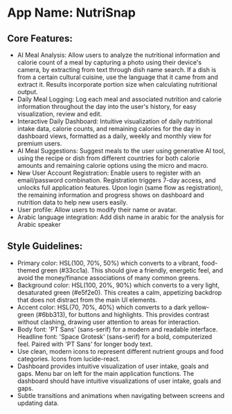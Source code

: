 # **App Name**: NutriSnap

## Core Features:

- AI Meal Analysis: Allow users to analyze the nutritional information and calorie count of a meal by capturing a photo using their device's camera, by extracting from text through dish name search. If a dish is from a certain cultural cuisine, use the language that it came from and extract it. Results incorporate portion size when calculating nutritional output.
- Daily Meal Logging: Log each meal and associated nutrition and calorie information throughout the day into the user's history, for easy visualization, review and edit.
- Interactive Daily Dashboard: Intuitive visualization of daily nutritional intake data, calorie counts, and remaining calories for the day in dashboard views, formatted as a daily, weekly and monthly view for premium users.
- AI Meal Suggestions: Suggest meals to the user using generative AI tool, using the recipe or dish from different countries for both calorie amounts and remaining calorie options using the micro and macro.
- New User Account Registration: Enable users to register with an email/password combination. Registration triggers 7-day access, and unlocks full application features. Upon login (same flow as registration), the remaining information and progress shows on dashboard and nutrition data to help new users easily.
- User profile: Allow users to modify their name or avatar.
- Arabic language integration: Add dish name in arabic for the analysis for Arabic speaker

## Style Guidelines:

- Primary color: HSL(100, 70%, 50%) which converts to a vibrant, food-themed green (#33cc1a). This should give a friendly, energetic feel, and avoid the money/finance associations of many common greens.
- Background color: HSL(100, 20%, 90%) which converts to a very light, desaturated green (#e5f2e0). This creates a calm, appetizing backdrop that does not distract from the main UI elements.
- Accent color: HSL(70, 70%, 40%) which converts to a dark yellow-green (#6bb313), for buttons and highlights. This provides contrast without clashing, drawing user attention to areas for interaction.
- Body font: 'PT Sans' (sans-serif) for a modern and readable interface. Headline font: 'Space Grotesk' (sans-serif) for a bold, computerized feel. Paired with 'PT Sans' for longer body text.
- Use clean, modern icons to represent different nutrient groups and food categories. Icons from lucide-react.
- Dashboard provides intuitive visualization of user intake, goals and gaps. Menu bar on left for the main application functions. The dashboard should have intuitive visualizations of user intake, goals and gaps.
- Subtle transitions and animations when navigating between screens and updating data.